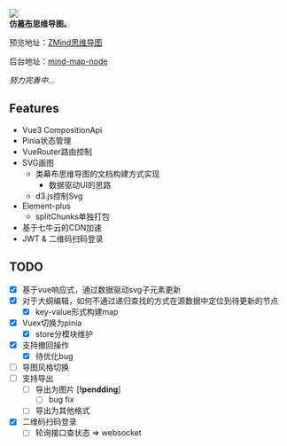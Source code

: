 ![](https://cdn.kimjisoo.cn/pic/logo.png)  
**仿[幕布](https://mubu.com)思维导图。**

预览地址：[ZMind思维导图](https://map.kimjisoo.cn)

后台地址：[mind-map-node](https://github.com/zyascend/mind-map-node)

*努力完善中...*

## Features
- Vue3 CompositionApi
- Pinia状态管理
- VueRouter路由控制
- SVG画图
  - 类幕布思维导图的文档构建方式实现
    - 数据驱动UI的思路
  - d3.js控制Svg
- Element-plus
  - splitChunks单独打包
- 基于七牛云的CDN加速
- JWT & 二维码扫码登录

## TODO
- [x] 基于vue响应式，通过数据驱动svg子元素更新
- [x] 对于大纲编辑，如何不通过递归查找的方式在源数据中定位到待更新的节点
  - [x] key-value形式构建map
- [x] Vuex切换为pinia
  - [x] store分模块维护
- [x] 支持撤回操作
  - [x] 待优化bug
- [ ] 导图风格切换
- [ ] 支持导出
  - [ ] 导出为图片 [**!pendding**]
    - [ ] bug fix
  - [ ] 导出为其他格式
- [x] 二维码扫码登录
  - [ ] 轮询接口查状态 => websocket
